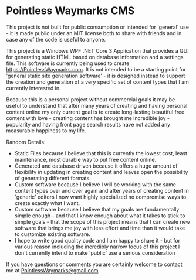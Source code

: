 # Pointless Waymarks CMS

This project is not built for public consumption or intended for 'general' use - it is made public under an MIT license both to share with friends and in case any of the code is useful to anyone.

This project is a Windows WPF .NET Core 3 Application that provides a GUI for generating static HTML based on database information and a settings file. This software is currently being used to create https://PointlessWaymarks.com. It is not intended to be a starting point for 'general static site generation software' - it is designed instead to support the creation and generation of a very specific set of content types that I am currently interested in.

Because this is a personal project without commercial goals it may be useful to understand that after many years of creating and having personal content online my only current goal is to create long-lasting beautiful free content with love - creating content has brought me incredible joy - popularity and having front page search results have not added any measurable happiness to my life.

Random Details:
 - Static Files because I believe that this is currently the lowest cost, least maintenance, most durable way to put free content online.
 - Generated and database driven because it offers a huge amount of flexibility in updating in creating content and leaves open the possibility of generating different formats.
 - Custom software because I believe I will be working with the same content types over and over again and after years of creating content in 'generic' editors I now want highly specialized no compromise ways to create exactly what I want.
 - Custom software because I believe that my goals are fundamentally simple enough - and that I know enough about what it takes to stick to simple goals - that the scope of this project means that I can create new software that brings me joy with less effort and time than it would take to customize existing software.
 - I hope to write good quality code and I am happy to share it - but for various reason including the incredibly narrow focus of this project I don't currently intend to make 'public' use a serious consideration

If you have questions or comments you are certainly welcome to contact me at PointlessWaymarks@gmail.com
